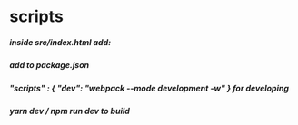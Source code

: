 # scripts

##### inside src/index.html add:

##### <!DOCTYPE html>

##### <html lang="en">

##### <head>

##### <meta charset="UTF-8">

##### </head>

##### <body>

##### <div id='app'></div>

##### </body>

##### </html>

##### add to package.json

##### "scripts" : { "dev": "webpack --mode development -w" } for developing

##### yarn dev / npm run dev to build
